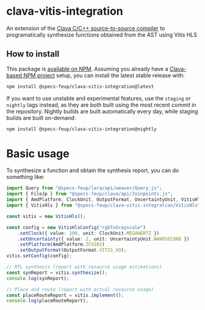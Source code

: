 # clava-vitis-integration

An extension of the [Clava C/C++ source-to-source compiler](https://github.com/specs-feup/clava) to programatically synthesize functions obtained from the AST using Vitis HLS

## How to install

This package is [available on NPM](https://www.npmjs.com/package/@specs-feup/clava-vitis-integration). Assuming you already have a [Clava-based NPM project](https://github.com/specs-feup/clava-project-template) setup, you can install the latest stable release with:

```bash
npm install @specs-feup/clava-vitis-integration@latest
```

If you want to use unstable and experimental features, use the `staging` or `nightly` tags instead, as they are both built using the most recent commit in the repository. Nightly builds are built automatically every day, while staging builds are built on-demand:

```bash
npm install @specs-feup/clava-vitis-integration@nightly
```

# Basic usage

To synthesize a function and obtain the synthesis report, you can do something like:

```TypeScript
import Query from "@specs-feup/lara/api/weaver/Query.js";
import { FileJp } from "@specs-feup/clava/api/Joinpoints.js";
import { AmdPlatform, ClockUnit, OutputFormat, UncertaintyUnit, VitisHlsConfig } from "@specs-feup/clava-vitis-integration/VitisHlsConfig";
import { VitisHls } from "@specs-feup/clava-vitis-integration/VitisHls";

const vitis = new VitisHls();

const config = new VitisHlsConfig("rgbToGrayscale")
    .setClock({ value: 100, unit: ClockUnit.MEGAHERTZ })
    .setUncertainty({ value: 2, unit: UncertaintyUnit.NANOSECOND })
    .setPlatform(AmdPlatform.ZCU102)
    .setOutputFormat(OutputFormat.VITIS_XO);
vitis.setConfig(config);

// RTL synthesis (report with resource usage estimations)
const synReport = vitis.synthesize();
console.log(synReport);

// Place and route (report with actual resource usage)
const placeRouteReport = vitis.implement();
console.log(placeRouteReport);
```

